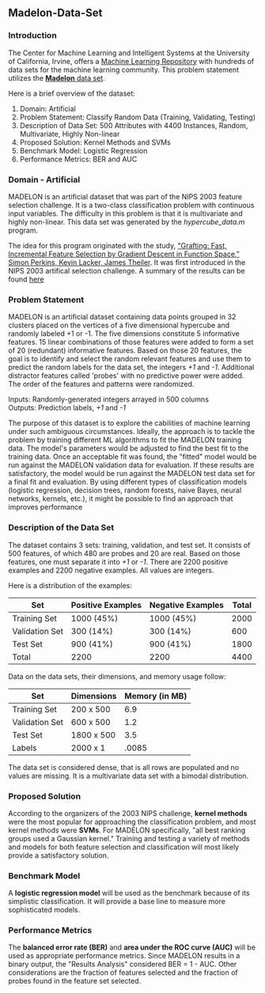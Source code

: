 ## Madelon-Data-Set

### Introduction

The Center for Machine Learning and Intelligent Systems at the University of California, Irvine, offers a [Machine Learning Repository](http://archive.ics.uci.edu/ml/index.php) with hundreds of data sets for the machine learning community. This problem statement utilizes the [**Madelon** data set](http://archive.ics.uci.edu/ml/datasets/madelon).

Here is a brief overview of the dataset:  
1.  Domain:  Artificial
2.  Problem Statement:  Classify Random Data (Training, Validating, Testing)
3.  Description of Data Set: 500 Attributes with 4400 Instances, Random, Multivariate, Highly Non-linear
4.  Proposed Solution:  Kernel Methods and SVMs
5.  Benchmark Model:  Logistic Regression
6.  Performance Metrics:  BER and AUC

### Domain - Artificial

MADELON is an artificial dataset that was part of the NIPS 2003 feature selection challenge. It is a two-class classification problem with continuous input variables. The difficulty in this problem is that it is multivariate and highly non-linear. This data set was generated by the *hypercube_data.m* program.

The idea for this program originated with the study, ["Grafting: Fast, Incremental Feature Selection by Gradient Descent in Function Space," Simon Perkins, Kevin Lacker, James Theiler](http://www.jmlr.org/papers/volume3/perkins03a/perkins03a.pdf). It was first introduced in the NIPS 2003 artifical selection challenge. A summary of the results can be found [here](http://clopinet.com/isabelle/Projects/NIPS2003/ggad-nips04.pdf)

### Problem Statement

MADELON is an artificial dataset containing data points grouped in 32 clusters placed on the vertices of a five dimensional hypercube and randomly labeled +1 or -1. The five dimensions constitute 5 informative features. 15 linear combinations of those features were added to form a set of 20 (redundant) informative features. Based on those 20 features, the goal is to identify and select the random relevant features and use them to predict the random labels for the data set, the integers *+1* and *-1*. Additional distractor features called 'probes' with no predictive power were added. The order of the features and patterns were randomized. 

Inputs: Randomly-generated integers arrayed in 500 columns  
Outputs: Prediction labels, *+1* and *-1*

The purpose of this dataset is to explore the cabilities of machine learning under such ambiguous circumstances. Ideally, the approach is to tackle the problem by training different ML algorithms to fit the MADELON training data. The model's parameters would be adjusted to find the best fit to the training data. Once an acceptable fit was found, the "fitted" model would be run against the MADELON validation data for evaluation. If these results are satisfactory, the model would be run against the MADELON test data set for a final fit and evaluation. By using different types of classification models (logistic regression, decision trees, random forests, naive Bayes, neural networks, kernels, etc.), it might be possible to find an approach that improves performance

### Description of the Data Set

The dataset contains 3 sets: training, validation, and test set. It consists of 500 features, of which 480 are probes and 20 are real. Based on those features, one must separate it into *+1* or *-1*. There are 2200 positive examples and 2200 negative examples. All values are integers.

Here is a distribution of the examples:  

| Set | Positive Examples | Negative Examples | Total |  
|-----|----|-----|----|  
| Training Set | 1000 (45%) | 1000 (45%) | 2000 |   
| Validation Set | 300 (14%) | 300 (14%) | 600 |  
| Test Set | 900 (41%) | 900 (41%) | 1800 |   
| Total | 2200 | 2200 | 4400 |  

Data on the data sets, their dimensions, and memory usage follow:  

| Set            | Dimensions | Memory (in MB) |
|----------------|------------|----------------|
| Training Set   | 200 x 500  | 6.9            |
| Validation Set | 600 x 500  | 1.2            |
| Test Set       | 1800 x 500 | 3.5            |
| Labels         | 2000 x 1   | .0085          |

The data set is considered dense, that is all rows are populated and no values are missing. It is a multivariate data set with a bimodal distribution.

### Proposed Solution

According to the organizers of the 2003 NIPS challenge, **kernel methods** were the most popular for approaching the classification problem, and most kernel methods were **SVMs**.  For MADELON specifically, "all best ranking groups used a Gaussian kernel."
Training and testing a variety of methods and models for both feature selection and classification will most likely provide a satisfactory solution.

### Benchmark Model

A **logistic regression model** will be used as the benchmark because of its simplistic classification. It will provide a base line to  measure more sophisticated models.

### Performance Metrics

The **balanced error rate (BER)** and **area under the ROC curve (AUC)** will be used as appropriate performance metrics.  Since MADELON results in a binary output, the "Results Analysis" considered BER = 1 - AUC. Other considerations are the fraction of features selected and the fraction of probes found in the feature set selected.
